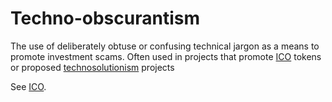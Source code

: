 # Techno-obscurantism
The use of deliberately obtuse or confusing technical jargon as a means to promote investment scams. Often used in projects that promote [ICO](ico.md) tokens or proposed [technosolutionism](technosolutionism.md) projects

See [ICO](ico.md).